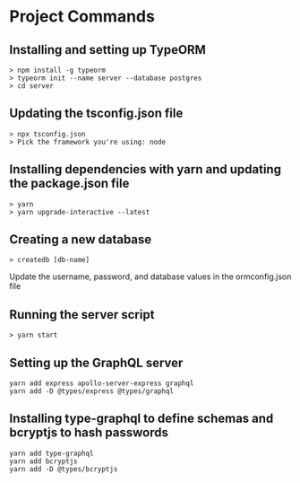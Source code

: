 # Project Commands

## Installing and setting up TypeORM
```
> npm install -g typeorm
> typeorm init --name server --database postgres
> cd server
```

## Updating the tsconfig.json file
```
> npx tsconfig.json
> Pick the framework you're using: node
```

## Installing dependencies with yarn and updating the package.json file
```
> yarn
> yarn upgrade-interactive --latest
```

## Creating a new database
```
> createdb [db-name]
```
Update the username, password, and database values in the ormconfig.json file

## Running the server script 
```
> yarn start
```

## Setting up the GraphQL server
```
yarn add express apollo-server-express graphql
yarn add -D @types/express @types/graphql
```

## Installing type-graphql to define schemas and bcryptjs to hash passwords
```
yarn add type-graphql
yarn add bcryptjs
yarn add -D @types/bcryptjs
```